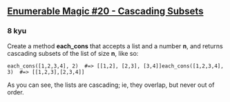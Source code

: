 <h2><a href=https://www.codewars.com/kata/545af3d185166a3dec001190/train/javascript target="_blank">Enumerable Magic #20 - Cascading Subsets</a></h2><h3>8 kyu</h3><p>Create a method <strong>each_cons</strong> that accepts a list and a number <strong>n</strong>, and returns cascading subsets of the list of size <strong>n</strong>, like so:</p><pre><code>each_cons([1,2,3,4], 2)  #=&gt; [[1,2], [2,3], [3,4]]each_cons([1,2,3,4], 3)  #=&gt; [[1,2,3],[2,3,4]]  </code></pre><p>As you can see, the lists are cascading; ie, they overlap, but never out of order.</p>